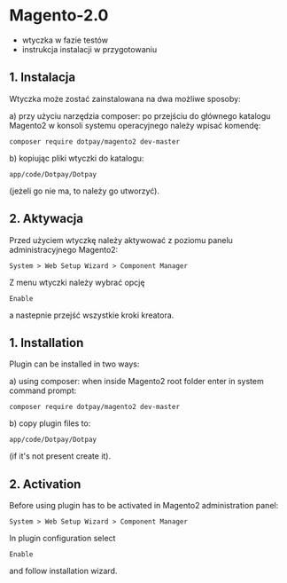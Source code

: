 # Magento-2.0

- wtyczka w fazie testów
- instrukcja instalacji w przygotowaniu

## 1. Instalacja
Wtyczka może zostać zainstalowana na dwa możliwe sposoby:

a) przy użyciu narzędzia composer: po przejściu do głównego katalogu Magento2 w konsoli systemu operacyjnego należy wpisać komendę:
```
composer require dotpay/magento2 dev-master
```

b) kopiując pliki wtyczki do katalogu:
```
app/code/Dotpay/Dotpay
```
(jeżeli go nie ma, to należy go utworzyć).

## 2. Aktywacja
Przed użyciem wtyczkę należy aktywować z poziomu panelu administracyjnego Magento2:

```
System > Web Setup Wizard > Component Manager
```

Z menu wtyczki należy wybrać opcję
```
Enable
```
a nastepnie przejść wszystkie kroki kreatora.

## 1. Installation
Plugin can be installed in two ways:

a) using composer: when inside Magento2 root folder enter in system command prompt:
```
composer require dotpay/magento2 dev-master
```

b) copy plugin files to:
```
app/code/Dotpay/Dotpay
```
(if it's not present create it).

## 2. Activation
Before using plugin has to be activated in Magento2 administration panel:

```
System > Web Setup Wizard > Component Manager
```

In plugin configuration select
```
Enable
```
and follow installation wizard.

